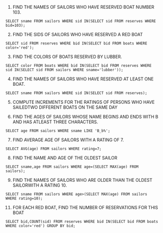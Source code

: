 1. FIND THE NAMES OF SAILORS WHO HAVE RESERVED BOAT NUMBER 103.

```
SELECT sname FROM sailors WHERE sid IN(SELECT sid FROM reserves WHERE bid=103);
```

2. FIND THE SIDS OF SAILORS WHO HAVE RESERVED A RED BOAT

```
SELECT sid FROM reserves WHERE bid IN(SELECT bid FROM boats WHERE color='red');
```

3. FIND THE COLORS OF BOATS RESERVED BY LUBBER.
```
SELECT color FROM boats WHERE bid IN(SELECT bid FROM reserves WHERE sid IN(SELECT sid FROM sailors WHERE sname='lubber'));
```

4. FIND THE NAMES OF SAILORS WHO HAVE RESERVED AT LEAST ONE BOAT.
```
SELECT sname FROM sailors WHERE sid IN(SELECT sid FROM reserves);
```

5. COMPUTE INCREMENTS FOR THE RATINGS OF PERSONS WHO HAVE SAILEDTWO DIFFERENT BOATS ON THE SAME DAY



6. FIND THE AGES OF SAILORS WHOSE NAME BEGINS AND ENDS WITH B AND HAS ATLEAST THREE CHARACTERS. 
```
SELECT age FROM sailors WHERE sname LIKE 'B_b%';
```

7. FIND AVERAGE AGE OF SAILORS WITH A RATING OF 7.
```
SELECT AVG(age) FROM sailors WHERE rating=7;
```

8. FIND THE NAME AND AGE OF THE OLDEST SAILOR
```
SELECT sname,age FROM sailors WHERE age=(SELECT MAX(age) FROM sailors);
```

9. FIND THE NAMES OF SAILORS WHO ARE OLDER THAN THE OLDEST SAILORWITH A RATING 10.
```
SELECT sname FROM sailors WHERE age>(SELECT MAX(age) FROM sailors WHERE rating=10);
```

11. FOR EACH RED BOAT, FIND THE NUMBER OF RESERVATIONS FOR THIS BOAT
```
SELECT bid,COUNT(sid) FROM reserves WHERE bid IN(SELECT bid FROM boats WHERE color='red') GROUP BY bid;
```

